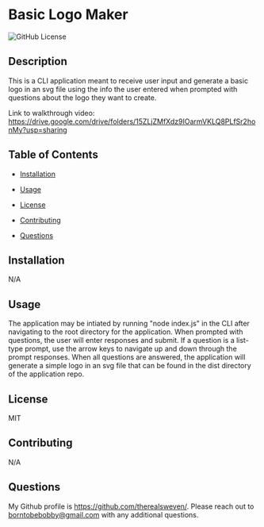 # Basic Logo Maker

![GitHub License](https://img.shields.io/badge/License-MIT-blue)

## Description

This is a CLI application meant to receive user input and generate a basic logo in an svg file using the info the user entered when prompted with questions about the logo they want to create.

Link to walkthrough video: https://drive.google.com/drive/folders/15ZLjZMfXdz9IOarmVKLQ8PLfSr2honMy?usp=sharing

## Table of Contents

- [Installation](#installation)

- [Usage](#usage)

- [License](#license)

- [Contributing](#contributing)

- [Questions](#Questions)

## Installation

N/A

## Usage

The application may be intiated by running "node index.js" in the CLI after navigating to the root directory for the application. When prompted with questions, the user will enter responses and submit. If a question is a list-type prompt, use the arrow keys to navigate up and down through the prompt responses. When all questions are answered, the application will generate a simple logo in an svg file that can be found in the dist directory of the application repo.

## License

MIT

## Contributing

N/A

## Questions

My Github profile is https://github.com/therealsweven/.
Please reach out to borntobebobby@gmail.com with any additional questions.
